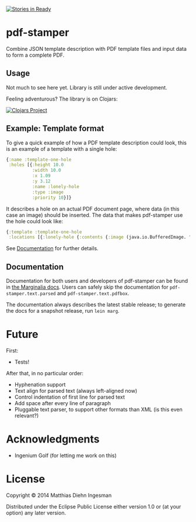 [![Stories in Ready](https://badge.waffle.io/mdiin/pdf-stamper.png?label=ready&title=Ready)](https://waffle.io/mdiin/pdf-stamper)
# pdf-stamper

Combine JSON template description with PDF template files and input data to
form a complete PDF.

## Usage

Not much to see here yet. Library is still under active development.

Feeling adventurous? The library is on Clojars:

[![Clojars Project](http://clojars.org/pdf-stamper/latest-version.svg)](http://clojars.org/pdf-stamper)

## Example: Template format

To give a quick example of how a PDF template description could look, this is an example of a template with a single hole:

```clojure
{:name :template-one-hole
 :holes [{:height 10.0
          :width 10.0
          :x 1.09
          :y 3.12
          :name :lonely-hole
          :type :image
          :priority 10}]}
```

It describes a hole on an actual PDF document page, where data (in this case an image) should be inserted. The data that
makes pdf-stamper use the hole could look like:

```clojure
{:template :template-one-hole
 :locations [{:lonely-hole {:contents {:image (java.io.BufferedImage. "an-image.jpg")}}}]}
```

See [Documentation](#documentation) for further details.

## Documentation

Documentation for both users and developers of pdf-stamper can be found in [the Marginalia docs](https://mdiin.github.io/pdf-stamper).
Users can safely skip the documentation for `pdf-stamper.text.parsed` and `pdf-stamper.text.pdfbox`.

The documentation always describes the latest stable release; to generate the docs for a snapshot release, run `lein marg`.

# Future

First:

- Tests!

After that, in no particular order:

- Hyphenation support
- Text align for parsed text (always left-aligned now)
- Control indentation of first line for parsed text
- Add space after every line of paragraph
- Pluggable text parser, to support other formats than XML (is this even relevant?)

# Acknowledgments

- Ingenium Golf (for letting me work on this)

# License

Copyright © 2014 Matthias Diehn Ingesman

Distributed under the Eclipse Public License either version 1.0 or (at
your option) any later version.

